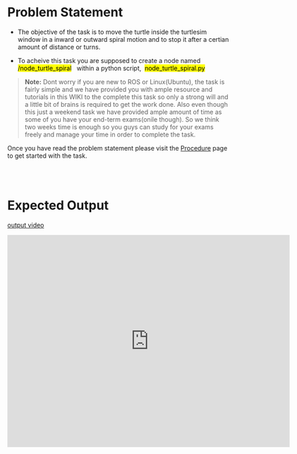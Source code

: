 # Problem Statement

* The objective of the task is to move the turtle inside the turtlesim window in a inward or outward spiral motion and to stop it after a certian amount of distance or turns.

* To acheive this task you are supposed to create a node named &nbsp; <mark>/node_turtle_spiral</mark>  &nbsp; within a python script,    &nbsp;<mark>node_turtle_spiral.py</mark> &nbsp;


>**Note:** Dont worry if you are new to ROS or Linux(Ubuntu), the task is fairly simple and we have provided you with ample resource and tutorials in this WIKI to the complete this task so only a strong will and a little bit of brains is required to get the work done. Also even though this just a weekend task we have provided ample amount of time as some of you have your end-term exams(onile though). So we think two weeks time is enough so you guys can study for your exams freely and manage your time in order to complete the task.

Once you have read the problem statement please visit the [Procedure](./procedure.md) page to get started with the task.

<br></br>

# Expected Output
[output video](https://youtu.be/5snhKotl48k)

<iframe
    width="640"
    height="480"
    src="https://youtu.be/5snhKotl48k"
    frameborder="0"
    allow="autoplay; encrypted-media"
    allowfullscreen
>
</iframe>


